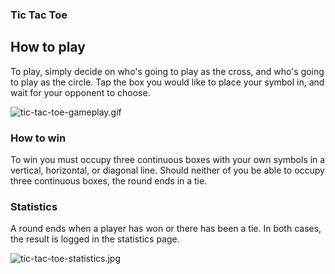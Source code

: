 ### Tic Tac Toe



## How to play

To play, simply decide on who's going to play as the cross, and who's going to play as the circle.
Tap the box you would like to place your symbol in, and wait for your opponent to choose.


![tic-tac-toe-gameplay.gif](https://github.com/user-attachments/assets/b3d24d74-1c66-4dda-abcc-2525abb1f742)

### How to win

To win you must occupy three continuous boxes with your own symbols in a vertical, horizontal, or diagonal line.
Should neither of you be able to occupy three continuous boxes, the round ends in a tie.

### Statistics

A round ends when a player has won or there has been a tie. In both cases, the result is logged in the statistics page.

![tic-tac-toe-statistics.jpg](https://github.com/user-attachments/assets/4713c9ad-7495-466e-812b-72c7247fe641)




